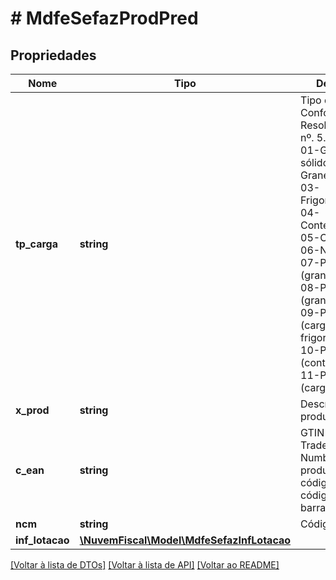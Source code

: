 # # MdfeSefazProdPred

## Propriedades

Nome | Tipo | Descrição | Comentários
------------ | ------------- | ------------- | -------------
**tp_carga** | **string** | Tipo de Carga.  Conforme Resolução ANTT nº.  5.849/2019.    01-Granel sólido;  02-Granel líquido;  03-Frigorificada;  04-Conteinerizada;  05-Carga Geral;  06-Neogranel;  07-Perigosa (granel sólido);  08-Perigosa (granel líquido);  09-Perigosa (carga frigorificada);  10-Perigosa (conteinerizada);  11-Perigosa (carga geral). |
**x_prod** | **string** | Descrição do produto. |
**c_ean** | **string** | GTIN (Global Trade Item Number) do produto, antigo código EAN ou código de barras. | [optional]
**ncm** | **string** | Código NCM. | [optional]
**inf_lotacao** | [**\NuvemFiscal\Model\MdfeSefazInfLotacao**](MdfeSefazInfLotacao.md) |  | [optional]

[[Voltar à lista de DTOs]](../../README.md#models) [[Voltar à lista de API]](../../README.md#endpoints) [[Voltar ao README]](../../README.md)
